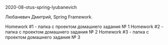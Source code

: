 2020-08-otus-spring-lyubanevich

Любаневич Дмитрий, Spring Framework.

Homework #1 - папка с проектом домашнего задания № 1
Homework #2 - папка с проектом домашнего задания № 2
Homework #3 - папка с проектом домашнего задания № 3
